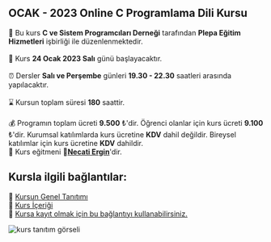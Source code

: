 ## OCAK - 2023 Online C Programlama Dili Kursu

🏫 Bu kurs __C ve Sistem Programcıları Derneği__ tarafından __Plepa Eğitim Hizmetleri__ işbirliği ile düzenlenmektedir.<br><br>
📅 Kurs __24 Ocak 2023 Salı__ günü başlayacaktır.<br><br>
⏰ Dersler __Salı ve Perşembe__ günleri __19.30 - 22.30__ saatleri arasında yapılacaktır.<br><br>
⌛ Kursun toplam süresi __180__ saattir.<br><br>
💰️ Programın toplam ücreti **9.500** &#8378;'dir. Öğrenci olanlar için kurs ücreti **9.100** &#8378;'dir. 
Kurumsal katılımlarda kurs ücretine **KDV** dahil değildir. Bireysel katılımlar için kurs ücretine **KDV** dahildir. <br>
👨 Kurs eğitmeni **&#128279;[Necati Ergin](https://www.linkedin.com/in/necati-ergin-045768176/)**'dir.

## Kursla ilgili bağlantılar:
&#128279; [Kursun Genel Tanıtımı](https://github.com/necatiergin/OCAK_2023_C_KURSU/blob/main/kurs_tanitimi.md)<br>
&#128279; [Kurs İçeriği](https://github.com/necatiergin/kurs_programlari/blob/main/c_programlama_dili.md)<br>
&#128279; [Kursa kayıt olmak için bu bağlantıyı kullanabilirsiniz.](https://us02web.zoom.us/meeting/register/tZUtcu2rqjssGtz4sgzolSd0HK0x0NMW_oux)

![kurs tanıtım görseli](https://github.com/necatiergin/OCAK_2023_C_KURSU/blob/main/kurs_gorseli.png)



